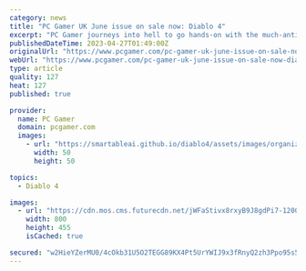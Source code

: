 ```yaml
---
category: news
title: "PC Gamer UK June issue on sale now: Diablo 4"
excerpt: "PC Gamer journeys into hell to go hands-on with the much-anticipated AAA action RPG Diablo 4 (opens in new tab). Diablo is the mother of all action RPGs, so its return with a really mature, darker new vibe and look promises to be one of the PC gaming even"
publishedDateTime: 2023-04-27T01:49:00Z
originalUrl: "https://www.pcgamer.com/pc-gamer-uk-june-issue-on-sale-now-diablo-4/"
webUrl: "https://www.pcgamer.com/pc-gamer-uk-june-issue-on-sale-now-diablo-4/"
type: article
quality: 127
heat: 127
published: true

provider:
  name: PC Gamer
  domain: pcgamer.com
  images:
    - url: "https://smartableai.github.io/diablo4/assets/images/organizations/pcgamer.com-50x50.jpg"
      width: 50
      height: 50

topics:
  - Diablo 4

images:
  - url: "https://cdn.mos.cms.futurecdn.net/jWFaStivx8rxyB9J8gdPi7-1200-80.jpg"
    width: 800
    height: 455
    isCached: true

secured: "w2HieYZerMU0/4cOkb31U5O2TEGG89KX4Pt5UrYWIJ9x3fRnyQ2zh3Ppo95s5PdNRlfICCXrB5sVf9MMlZMU+/hw196OU9WFdFVimxm0LR1bs8tLM5ycbAKYJyqRQXd3VXflEAz/3qT0ljE50HbGVYbA15KRm2xmGAzvgoYgBXFq1tQEMy+R04ORtie/PnZNIYeeDz8dInociUhgwIMKniPubY3t7pXe3kBN2TWkjLN7Qlshk98f+lyJzfMsnEN25tPvjh0hp5TQlThzsOFHcxoF1/e63di1gHECCeYQFOgDP4RdG1N1+cI5A0vW8a4Kf58Y1M2aqveNYUpDlxAeI0Gf8mDEkRG+K92/aXp+KUs=;YWAwTBbhXqaGuODJVUZbDA=="
---
```


